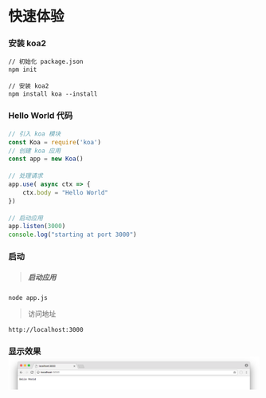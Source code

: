 # 快速体验

### 安装 koa2

```shell
// 初始化 package.json
npm init

// 安装 koa2
npm install koa --install
```

### Hello World 代码

```js
// 引入 koa 模块
const Koa = require('koa')
// 创建 koa 应用
const app = new Koa()

// 处理请求
app.use( async ctx => {
    ctx.body = "Hello World"
})

// 启动应用
app.listen(3000)
console.log("starting at port 3000")
```

### 启动

> ##### 启动应用

```
node app.js
```

> 访问地址

```
http://localhost:3000
```

### 显示效果 ![](/assets/img1.png)



